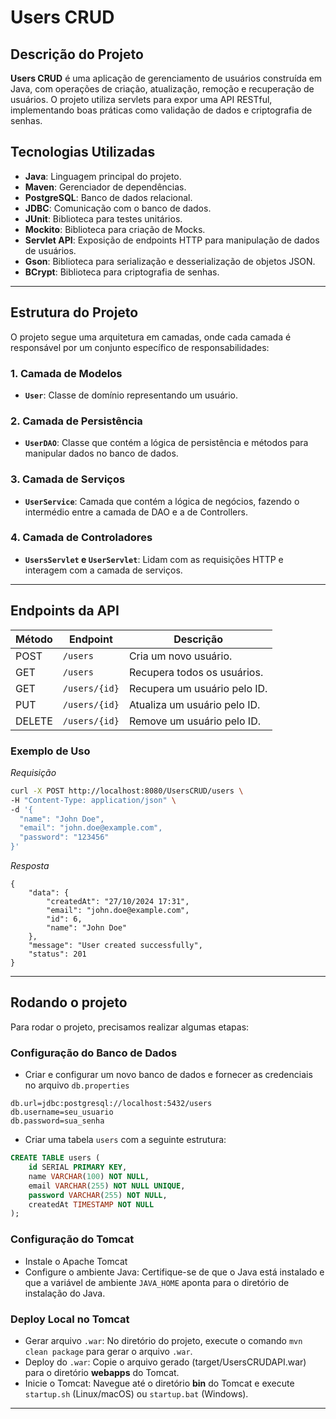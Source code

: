 # Users CRUD
## Descrição do Projeto
**Users CRUD** é uma aplicação de gerenciamento de usuários construída em Java, com operações de criação, atualização, remoção e recuperação de usuários. O projeto utiliza servlets para expor uma API RESTful, implementando boas práticas como validação de dados e criptografia de senhas.

## Tecnologias Utilizadas
- **Java**: Linguagem principal do projeto.
- **Maven**: Gerenciador de dependências.
- **PostgreSQL**: Banco de dados relacional.
- **JDBC**: Comunicação com o banco de dados.
- **JUnit**: Biblioteca para testes unitários.
- **Mockito**: Biblioteca para criação de Mocks.
- **Servlet API**: Exposição de endpoints HTTP para manipulação de dados de usuários.
- **Gson**: Biblioteca para serialização e desserialização de objetos JSON.
- **BCrypt**: Biblioteca para criptografia de senhas.
---

## Estrutura do Projeto
O projeto segue uma arquitetura em camadas, onde cada camada é responsável por um conjunto específico de responsabilidades:

### 1. Camada de Modelos
- **`User`**: Classe de domínio representando um usuário.

### 2. Camada de Persistência
- **`UserDAO`**: Classe que contém a lógica de persistência e métodos para manipular dados no banco de dados.

### 3. Camada de Serviços
- **`UserService`**: Camada que contém a lógica de negócios, fazendo o intermédio entre a camada de DAO e a de Controllers.

### 4. Camada de Controladores
- **`UsersServlet` e `UserServlet`**: Lidam com as requisições HTTP e interagem com a camada de serviços.
---

## Endpoints da API
| Método | Endpoint        | Descrição                       |
|--------|------------------|---------------------------------|
| POST   | `/users`        | Cria um novo usuário.          |
| GET    | `/users`        | Recupera todos os usuários.    |
| GET    | `/users/{id}`   | Recupera um usuário pelo ID.   |
| PUT    | `/users/{id}`   | Atualiza um usuário pelo ID.   |
| DELETE | `/users/{id}`   | Remove um usuário pelo ID.     |

### Exemplo de Uso

_Requisição_
```bash
curl -X POST http://localhost:8080/UsersCRUD/users \
-H "Content-Type: application/json" \
-d '{
  "name": "John Doe",
  "email": "john.doe@example.com",
  "password": "123456"
}'

```

_Resposta_
```json{
{
    "data": {
        "createdAt": "27/10/2024 17:31",
        "email": "john.doe@example.com",
        "id": 6,
        "name": "John Doe"
    },
    "message": "User created successfully",
    "status": 201
}
```
---

## Rodando o projeto
Para rodar o projeto, precisamos realizar algumas etapas:

### Configuração do Banco de Dados

* Criar e configurar um novo banco de dados e fornecer as credenciais no arquivo ```db.properties```
```properties
db.url=jdbc:postgresql://localhost:5432/users
db.username=seu_usuario
db.password=sua_senha
```

* Criar uma tabela ```users``` com a seguinte estrutura:
```SQL
CREATE TABLE users (
    id SERIAL PRIMARY KEY,
    name VARCHAR(100) NOT NULL,
    email VARCHAR(255) NOT NULL UNIQUE,
    password VARCHAR(255) NOT NULL,
    createdAt TIMESTAMP NOT NULL
);
```
### Configuração do Tomcat
* Instale o Apache Tomcat
* Configure o ambiente Java: Certifique-se de que o Java está instalado e que a variável de ambiente ```JAVA_HOME``` aponta para o diretório de instalação do Java.

### Deploy Local no Tomcat
* Gerar arquivo ```.war```: No diretório do projeto, execute o comando ```mvn clean package``` para gerar o arquivo ```.war```.
* Deploy do ```.war```: Copie o arquivo gerado (target/UsersCRUDAPI.war) para o diretório **webapps** do Tomcat.
* Inicie o Tomcat: Navegue até o diretório **bin** do Tomcat e execute ```startup.sh``` (Linux/macOS) ou ```startup.bat``` (Windows).

---
